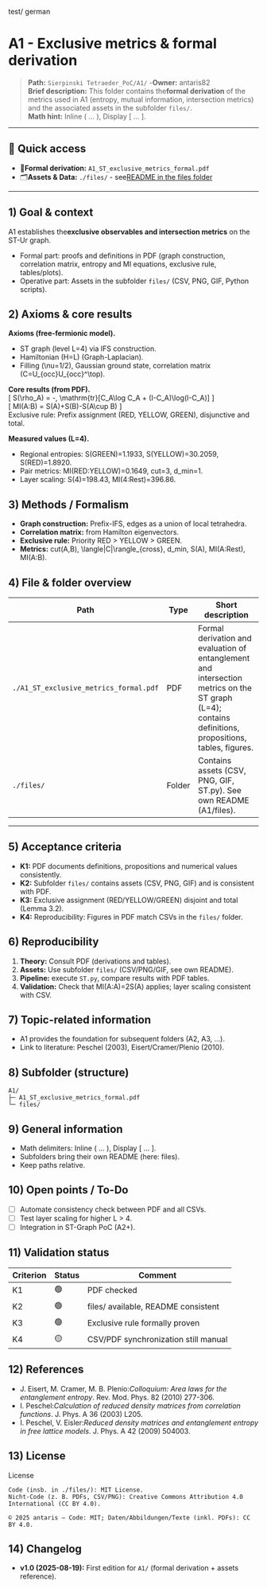 test/ german
# A1 - Exclusive metrics & formal derivation

> **Path:** `Sierpinski Tetraeder_PoC/A1/` -**Owner:** antaris82  
> **Brief description:** This folder contains the**formal derivation** of the metrics used in A1 (entropy, mutual information, intersection metrics) and the associated assets in the subfolder `files/`.  
> **Math hint:** Inline \( … \), Display \[ … \].

---

## 🔗 Quick access
- 📄**Formal derivation:** `A1_ST_exclusive_metrics_formal.pdf`
- 🗂**Assets & Data:** `./files/` - see[README in the files folder](./files/README.md)

---

## 1) Goal & context
A1 establishes the**exclusive observables and intersection metrics** on the ST-Ur graph.  
- Formal part: proofs and definitions in PDF (graph construction, correlation matrix, entropy and MI equations, exclusive rule, tables/plots).  
- Operative part: Assets in the subfolder `files/` (CSV, PNG, GIF, Python scripts).

## 2) Axioms & core results
**Axioms (free-fermionic model).**  
- ST graph (level L=4) via IFS construction.  
- Hamiltonian \(H=L\) (Graph-Laplacian).  
- Filling \(\nu=1/2\), Gaussian ground state, correlation matrix \(C=U_{occ}U_{occ}^\top\).  

**Core results (from PDF).**  
\[ S(\rho_A) = -\, \mathrm{tr}[C_A\log C_A + (I-C_A)\log(I-C_A)] \]  
\[ MI(A:B) = S(A)+S(B)-S(A\cup B) \]  
Exclusive rule: Prefix assignment (RED, YELLOW, GREEN), disjunctive and total.  

**Measured values (L=4).**  
- Regional entropies: S(GREEN)=1.1933, S(YELLOW)=30.2059, S(RED)=1.8920.  
- Pair metrics: MI(RED:YELLOW)=0.1649, cut=3, d_min=1.  
- Layer scaling: S(4)=198.43, MI(4:Rest)=396.86.

## 3) Methods / Formalism
- **Graph construction:** Prefix-IFS, edges as a union of local tetrahedra.  
- **Correlation matrix:** from Hamilton eigenvectors.  
- **Exclusive rule:** Priority RED > YELLOW > GREEN.  
- **Metrics:** cut(A,B), \langle|C|\rangle_{cross}, d_min, S(A), MI(A:Rest), MI(A:B).

## 4) File & folder overview
| Path | Type | Short description |
|---|---|---|
| `./A1_ST_exclusive_metrics_formal.pdf` | PDF | Formal derivation and evaluation of entanglement and intersection metrics on the ST graph (L=4); contains definitions, propositions, tables, figures. |
| `./files/` | Folder | Contains assets (CSV, PNG, GIF, ST.py). See own README (A1/files). |

---

## 5) Acceptance criteria
- **K1:** PDF documents definitions, propositions and numerical values consistently.  
- **K2:** Subfolder `files/` contains assets (CSV, PNG, GIF) and is consistent with PDF.  
- **K3:** Exclusive assignment (RED/YELLOW/GREEN) disjoint and total (Lemma 3.2).  
- **K4:** Reproducibility: Figures in PDF match CSVs in the `files/` folder.

## 6) Reproducibility
1. **Theory:** Consult PDF (derivations and tables).  
2. **Assets:** Use subfolder `files/` (CSV/PNG/GIF, see own README).  
3. **Pipeline:** execute `ST.py`, compare results with PDF tables.  
4. **Validation:** Check that MI(A:A)=2S(A) applies; layer scaling consistent with CSV.

## 7) Topic-related information
- A1 provides the foundation for subsequent folders (A2, A3, ...).  
- Link to literature: Peschel (2003), Eisert/Cramer/Plenio (2010).  

## 8) Subfolder (structure)
```
A1/
├─ A1_ST_exclusive_metrics_formal.pdf
└─ files/
```

## 9) General information
- Math delimiters: Inline \( … \), Display \[ … \].  
- Subfolders bring their own README (here: files).  
- Keep paths relative.

## 10) Open points / To-Do
- [ ] Automate consistency check between PDF and all CSVs.  
- [ ] Test layer scaling for higher L > 4.  
- [ ] Integration in ST-Graph PoC (A2+).

## 11) Validation status
| Criterion | Status | Comment |
|---|---|---|
| K1 | 🟢 | PDF checked |
| K2 | 🟢 | files/ available, README consistent |
| K3 | 🟢 | Exclusive rule formally proven |
| K4 | 🟡 | CSV/PDF synchronization still manual |

## 12) References
- J. Eisert, M. Cramer, M. B. Plenio:*Colloquium: Area laws for the entanglement entropy*. Rev. Mod. Phys. 82 (2010) 277-306.  
- I. Peschel:*Calculation of reduced density matrices from correlation functions*. J. Phys. A 36 (2003) L205.  
- I. Peschel, V. Eisler:*Reduced density matrices and entanglement entropy in free lattice models*. J. Phys. A 42 (2009) 504003.

## 13) License
License

    Code (insb. in ./files/): MIT License.
    Nicht-Code (z. B. PDFs, CSV/PNG): Creative Commons Attribution 4.0 International (CC BY 4.0).

    © 2025 antaris — Code: MIT; Daten/Abbildungen/Texte (inkl. PDFs): CC BY 4.0.

## 14) Changelog
- **v1.0 (2025-08-19):** First edition for `A1/` (formal derivation + assets reference).
